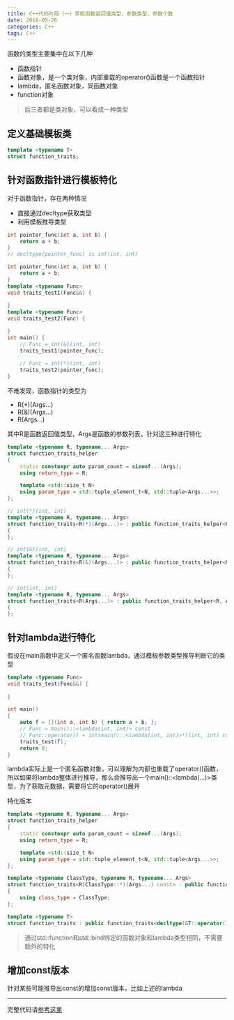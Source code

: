 ```yaml
---
title: C++代码片段（一）萃取函数返回值类型，参数类型，参数个数
date: 2018-05-26
categories: C++
tags: C++
---
```




函数的类型主要集中在以下几种

* 函数指针
* 函数对象，是一个类对象，内部重载的operator()函数是一个函数指针
* lambda，匿名函数对象，同函数对象
* function对象

<!--more-->

> 后三者都是类对象，可以看成一种类型
>

## 定义基础模板类

```c++
template <typename T>
struct function_traits;
```



## 针对函数指针进行模板特化



对于函数指针，存在两种情况

* 直接通过decltype获取类型
* 利用模板推导类型


```c++
int pointer_func(int a, int b) {
    return a + b;
}
// decltype(pointer_func) is int(int, int)
```

```c++
int pointer_func(int a, int b) {
    return a + b;
}
template <typename Func>
void traits_test1(Func&&) {
    
}
template <typename Func>
void traits_test2(Func) {

}
int main() {
	// Func = int(&)(int, int)
    traits_test1(pointer_func);
    
    // Func = int(*)(int, int)
    traits_test2(pointer_func);
}
```



不难发现，函数指针的类型为

* R(*)(Args...)
* R(&)(Args...)
* R(Args...)

其中R是函数返回值类型，Args是函数的参数列表，针对这三种进行特化

```c++
template <typename R, typename... Args>
struct function_traits_helper
{
    static constexpr auto param_count = sizeof...(Args);
    using return_type = R;

    template <std::size_t N>
    using param_type = std::tuple_element_t<N, std::tuple<Args...>>;
};

// int(*)(int, int)
template <typename R, typename... Args>
struct function_traits<R(*)(Args...)> : public function_traits_helper<R, Args...>
{
};

// int(&)(int, int)
template <typename R, typename... Args>
struct function_traits<R(&)(Args...)> : public function_traits_helper<R, Args...>
{
};

// int(int, int)
template <typename R, typename... Args>
struct function_traits<R(Args...)> : public function_traits_helper<R, Args...>
{
};
```



## 针对lambda进行特化

假设在main函数中定义一个匿名函数lambda，通过模板参数类型推导判断它的类型

```c++
template <typename Func>
void traits_test(Func&&) {
    
}

int main()
{
    auto f = [](int a, int b) { return a + b; };
    // Func = main()::<lambda(int, int)> const
    // Func::operator() = int(main()::<lambda(int, int)>*)(int, int) const
    traits_test(f);
    return 0;
}
```

lambda实际上是一个匿名函数对象，可以理解为内部也重载了operator()函数，所以如果将lambda整体进行推导，那么会推导出一个main()::<lambda(...)>类型，为了获取元数据，需要将它的operator()展开

特化版本

```c++
template <typename R, typename... Args>
struct function_traits_helper
{
    static constexpr auto param_count = sizeof...(Args);
    using return_type = R;

    template <std::size_t N>
    using param_type = std::tuple_element_t<N, std::tuple<Args...>>;
};

template <typename ClassType, typename R, typename... Args>
struct function_traits<R(ClassType::*)(Args...) const> : public function_traits_helper<R, Args...>
{
    using class_type = ClassType;
};

template <typename T>
struct function_traits : public function_traits<decltype(&T::operator())> {};
```

> 通过std::function和std::bind绑定的函数对象和lambda类型相同，不需要额外的特化

## 增加const版本

针对某些可能推导出const的增加const版本，比如上述的lambda

------

完整代码请[参考这里](https://github.com/rocwangp/code_part/blob/master/funciton_traits.cc)

